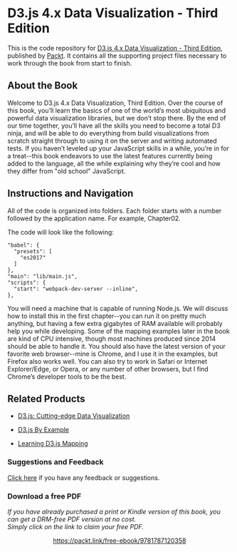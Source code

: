 


# D3.js 4.x Data Visualization - Third Edition
This is the code repository for [D3.js 4.x Data Visualization - Third Edition](https://www.packtpub.com/web-development/d3js-4x-data-visualization-third-edition?utm_source=github&utm_medium=repository&utm_campaign=9781787120358), published by [Packt](https://www.packtpub.com/?utm_source=github). It contains all the supporting project files necessary to work through the book from start to finish.
## About the Book
Welcome to D3.js 4.x Data Visualization, Third Edition. Over the course of this book, you’ll learn the basics of one of the world’s most ubiquitous and powerful data visualization libraries, but we don’t stop there. By the end of our time together, you’ll have all the skills you need to become a total D3 ninja, and will be able to do everything from build visualizations from scratch straight through to using it on the server and writing automated tests. If you haven’t leveled up your JavaScript skills in a while, you’re in for a treat--this book endeavors to use the latest features currently being added to the language, all the while explaining why they’re cool and how they differ from "old school" JavaScript. 
## Instructions and Navigation
All of the code is organized into folders. Each folder starts with a number followed by the application name. For example, Chapter02.



The code will look like the following:
```
"babel": {
  "presets": [
    "es2017"
  ]
},
"main": "lib/main.js",
"scripts": {
  "start": "webpack-dev-server --inline",
},
```

You will need a machine that is capable of running Node.js. We will discuss how to install this in the first chapter--you can run it on pretty much anything, but having a few extra gigabytes of RAM available will probably help you while developing. Some of the mapping examples later in the book are kind of CPU intensive, though most machines produced since 2014 should be able to handle it.
You should also have the latest version of your favorite web browser--mine is Chrome, and I use it in the examples, but Firefox also works well. You can also try to work in Safari or Internet Explorer/Edge, or Opera, or any number of other browsers, but I find Chrome’s developer tools to be the best.

## Related Products
* [D3.js: Cutting-edge Data Visualization](https://www.packtpub.com/web-development/d3js-cutting-edge-data-visualization?utm_source=github&utm_medium=repository&utm_campaign=9781787281776)

* [D3.js By Example](https://www.packtpub.com/web-development/d3js-example?utm_source=github&utm_medium=repository&utm_campaign=9781785280085)

* [Learning D3.js Mapping](https://www.packtpub.com/web-development/learning-d3js-mapping?utm_source=github&utm_medium=repository&utm_campaign=9781783985609)

### Suggestions and Feedback
[Click here](https://docs.google.com/forms/d/e/1FAIpQLSe5qwunkGf6PUvzPirPDtuy1Du5Rlzew23UBp2S-P3wB-GcwQ/viewform) if you have any feedback or suggestions.
### Download a free PDF

 <i>If you have already purchased a print or Kindle version of this book, you can get a DRM-free PDF version at no cost.<br>Simply click on the link to claim your free PDF.</i>
<p align="center"> <a href="https://packt.link/free-ebook/9781787120358">https://packt.link/free-ebook/9781787120358 </a> </p>